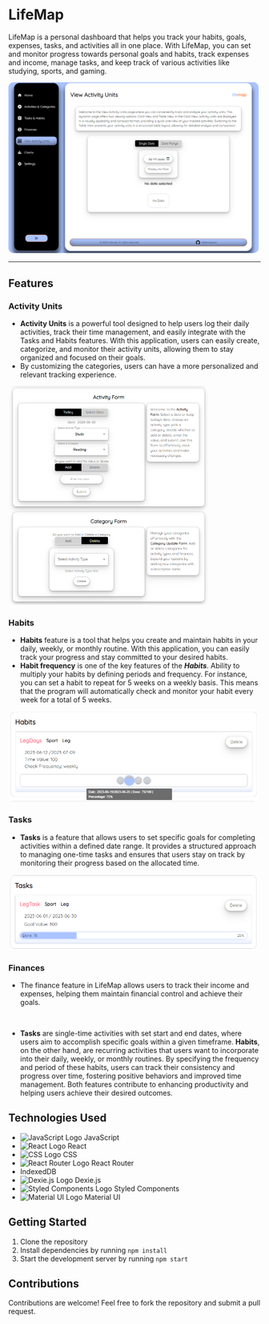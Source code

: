 # LifeMap

LifeMap is a personal dashboard that helps you track your habits, goals, expenses, tasks, and activities all in one place. With LifeMap, you can set and monitor progress towards personal goals and habits, track expenses and income, manage tasks, and keep track of various activities like studying, sports, and gaming.

<img src="./src/Images/readme/lifemap-ss.png" alt="LifeMap Dashboard" width="500" style="border-radius: 10px;">

---

## Features

### Activity Units
- **Activity Units** is a powerful tool designed to help users log their daily activities, track their time management, and easily integrate with the Tasks and Habits features. With this application, users can easily create, categorize, and monitor their activity units, allowing them to stay organized and focused on their goals.
- By customizing the categories, users can have a more personalized and relevant tracking experience.

<img src="./src/Images/readme/activity-ss.png" alt="Activity Units" width="400" style="border-radius: 10px;">

### Habits
- **Habits** feature is a tool that helps you create and maintain habits in your daily, weekly, or monthly routine. With this application, you can easily track your progress and stay committed to your desired habits.
- **Habit frequency** is one of the key features of the ***Habits***. Ability to multiply your habits by defining periods and frequency. For instance, you can set a habit to repeat for 5 weeks on a weekly basis. This means that the program will automatically check and monitor your habit every week for a total of 5 weeks.

<img src="./src/Images/readme/habits-ss.png" alt="Activity Units" width="500" style="border-radius: 10px;">

### Tasks
- **Tasks** is a feature that allows users to set specific goals for completing activities within a defined date range. It provides a structured approach to managing one-time tasks and ensures that users stay on track by monitoring their progress based on the allocated time.

<img src="./src/Images/readme/tasks-ss.png" alt="Activity Units" width="500" style="border-radius: 10px;">

### Finances

- The finance feature in LifeMap allows users to track their income and expenses, helping them maintain financial control and achieve their goals.

<br/>

- **Tasks** are single-time activities with set start and end dates, where users aim to accomplish specific goals within a given timeframe. **Habits**, on the other hand, are recurring activities that users want to incorporate into their daily, weekly, or monthly routines. By specifying the frequency and period of these habits, users can track their consistency and progress over time, fostering positive behaviors and improved time management. Both features contribute to enhancing productivity and helping users achieve their desired outcomes.

## Technologies Used

- <img src="https://upload.wikimedia.org/wikipedia/commons/thumb/6/6a/JavaScript-logo.png/120px-JavaScript-logo.png" alt="JavaScript Logo" width="22px"> JavaScript
- <img src="https://upload.wikimedia.org/wikipedia/commons/thumb/a/a7/React-icon.svg/270px-React-icon.svg.png" alt="React Logo" width="22px"> React
- <img src="https://upload.wikimedia.org/wikipedia/commons/thumb/d/d5/CSS3_logo_and_wordmark.svg/170px-CSS3_logo_and_wordmark.svg.png" alt="CSS Logo" width="22px"> CSS
- <img src="https://seeklogo.com/images/R/reactrouter-logo-4572B114B5-seeklogo.com.png" alt="React Router Logo" width="22px"> React Router
- IndexedDB
- <img src="https://dexie.org/assets/images/dexie-logo-icon.svg" alt="Dexie.js Logo" width="22px"> Dexie.js
- <img src="https://cdn.worldvectorlogo.com/logos/styled-components-1.svg" alt="Styled Components Logo" width="22px"> Styled Components
- <img src="https://cdn.worldvectorlogo.com/logos/material-ui-1.svg" alt="Material UI Logo" width="22px"> Material UI


## Getting Started

1. Clone the repository
2. Install dependencies by running `npm install`
3. Start the development server by running `npm start`

## Contributions

Contributions are welcome! Feel free to fork the repository and submit a pull request.
